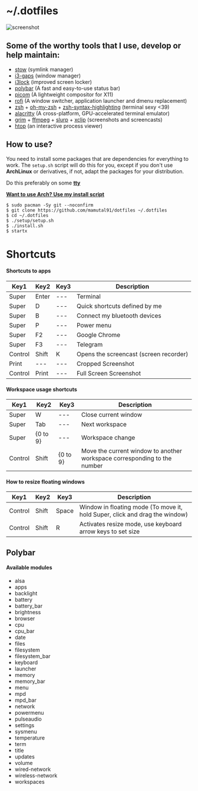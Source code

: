 # ~/.dotfiles

![screenshot](https://raw.githubusercontent.com/mamutal91/dotfiles/master/screenshot.png)

## Some of the worthy tools that I use, develop or help maintain:

- [stow](https://www.gnu.org/software/stow/) (symlink manager)
- [i3-gaps](https://github.com/Airblader/i3) (window manager)
- [i3lock](https://github.com/i3/i3lock) (improved screen locker)
- [polybar](https://github.com/polybar/polybar) (A fast and easy-to-use status bar)
- [picom](https://github.com/yshui/picom) (A lightweight compositor for X11)
- [rofi](https://github.com/davatorium/rofi) (A window switcher, application launcher and dmenu replacement)
- [zsh](https://www.zsh.org) + [oh-my-zsh](https://github.com/ohmyzsh/ohmyzsh) + [zsh-syntax-highlighting](https://github.com/zsh-users/zsh-syntax-highlighting) (terminal sexy <39)
- [alacritty](https://github.com/alacritty/alacritty) (A cross-platform, GPU-accelerated terminal emulator)
- [grim](https://github.com/emersion/grim) + [ffmpeg](https://github.com/FFmpeg/FFmpeg) + [slurp](https://github.com/emersion/slurp) + [xclip](https://github.com/astrand/xclip) (screenshots and screencasts)
- [htop](https://github.com/htop-dev/htop) (an interactive process viewer)

## How to use?

You need to install some packages that are dependencies for everything to work. The `setup.sh` script will do this for you, except if you don't use **ArchLinux** or derivatives, if not, adapt the packages for your distribution.

Do this preferably on some [**tty**](https://www.techwalla.com/articles/how-to-switch-tty)

[**Want to use Arch? Use my install script**](https://github.com/mamutal91/myarch)

```
$ sudo pacman -Sy git --noconfirm
$ git clone https://github.com/mamutal91/dotfiles ~/.dotfiles
$ cd ~/.dotfiles
$ ./setup/setup.sh
$ ./install.sh
$ startx
```

# Shortcuts
#### Shortcuts to apps

| Key1 | Key2 | Key3 | Description |
|--|--|--|--|
| Super | Enter | --- | Terminal |
| Super | D | --- | Quick shortcuts defined by me |
| Super | B | --- | Connect my bluetooth devices |
| Super | P | --- | Power menu |
| Super | F2 | --- | Google Chrome |
| Super | F3 | --- | Telegram |
| Control | Shift | K | Opens the screencast (screen recorder) |
| Print | --- | --- | Cropped Screenshot |
| Control | Print | --- | Full Screen Screenshot |

#### Workspace usage shortcuts
| Key1 | Key2 | Key3 | Description |
|--|--|--|--|
| Super | W | --- | Close current window |
| Super | Tab | --- | Next workspace |
| Super | {0 to 9} | --- | Workspace change |
| Control | Shift | {0 to 9} | Move the current window to another workspace corresponding to the number |

#### How to resize floating windows
| Key1 | Key2 | Key3 | Description |
|--|--|--|--|
| Control | Shift | Space | Window in floating mode (To move it, hold Super, click and drag the window) |
| Control | Shift | R | Activates resize mode, use keyboard arrow keys to set size |

## Polybar
#### Available modules
 - alsa
 - apps
 - backlight
 - battery
 - battery_bar
 - brightness
 - browser
 - cpu
 - cpu_bar
 - date
 - files
 - filesystem
 - filesystem_bar
 - keyboard
 - launcher
 - memory
 - memory_bar
 - menu
 - mpd
 - mpd_bar
 - network
 - powermenu
 - pulseaudio
 - settings
 - sysmenu
 - temperature
 - term
 - title
 - updates
 - volume
 - wired-network
 - wireless-network
 - workspaces
